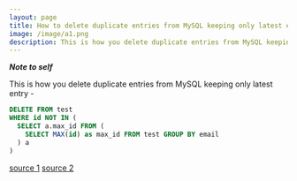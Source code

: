 ```yaml
---
layout: page
title: How to delete duplicate entries from MySQL keeping only latest entry
image: /image/a1.png
description: This is how you delete duplicate entries from MySQL keeping only latest entry
---
```


***Note to self***

This is how you delete duplicate entries from MySQL keeping only latest entry -

```sql
DELETE FROM test
WHERE id NOT IN (
  SELECT a.max_id FROM (
    SELECT MAX(id) as max_id FROM test GROUP BY email
  ) a
)
```

[source 1](https://stackoverflow.com/questions/6107167/mysql-delete-duplicate-records-but-keep-latest)
[source 2](https://stackoverflow.com/questions/45494/mysql-error-1093-cant-specify-target-table-for-update-in-from-clause)

